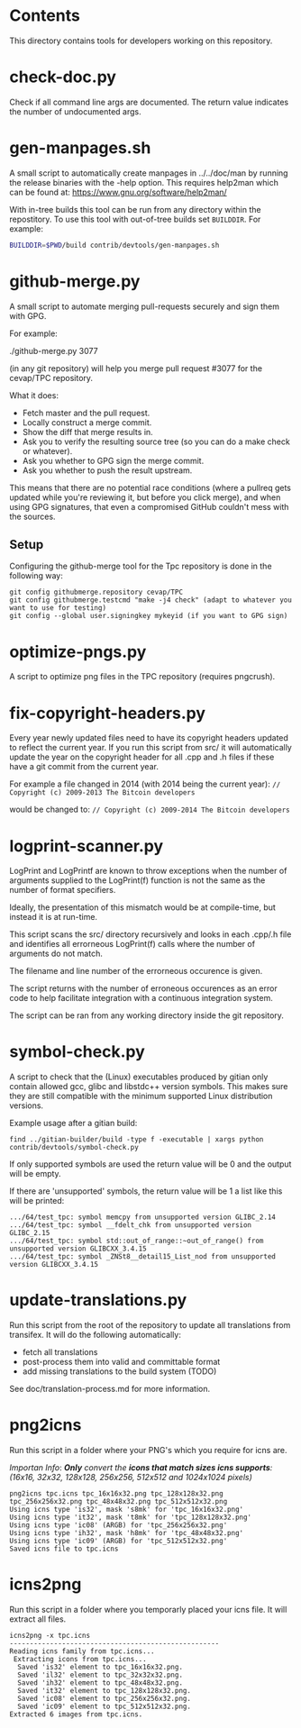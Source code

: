 Contents
========
This directory contains tools for developers working on this repository.

check-doc.py
============

Check if all command line args are documented. The return value indicates the
number of undocumented args.

gen-manpages.sh
===============

A small script to automatically create manpages in ../../doc/man by running the release binaries with the -help option.
This requires help2man which can be found at: https://www.gnu.org/software/help2man/

With in-tree builds this tool can be run from any directory within the
repostitory. To use this tool with out-of-tree builds set `BUILDDIR`. For
example:

```bash
BUILDDIR=$PWD/build contrib/devtools/gen-manpages.sh
```

github-merge.py
===============

A small script to automate merging pull-requests securely and sign them with GPG.

For example:

  ./github-merge.py 3077

(in any git repository) will help you merge pull request #3077 for the
cevap/TPC repository.

What it does:
* Fetch master and the pull request.
* Locally construct a merge commit.
* Show the diff that merge results in.
* Ask you to verify the resulting source tree (so you can do a make
check or whatever).
* Ask you whether to GPG sign the merge commit.
* Ask you whether to push the result upstream.

This means that there are no potential race conditions (where a
pullreq gets updated while you're reviewing it, but before you click
merge), and when using GPG signatures, that even a compromised GitHub
couldn't mess with the sources.

Setup
---------
Configuring the github-merge tool for the Tpc repository is done in the following way:

    git config githubmerge.repository cevap/TPC
    git config githubmerge.testcmd "make -j4 check" (adapt to whatever you want to use for testing)
    git config --global user.signingkey mykeyid (if you want to GPG sign)

optimize-pngs.py
================

A script to optimize png files in the TPC
repository (requires pngcrush).

fix-copyright-headers.py
===========================

Every year newly updated files need to have its copyright headers updated to reflect the current year.
If you run this script from src/ it will automatically update the year on the copyright header for all
.cpp and .h files if these have a git commit from the current year.

For example a file changed in 2014 (with 2014 being the current year):
```// Copyright (c) 2009-2013 The Bitcoin developers```

would be changed to:
```// Copyright (c) 2009-2014 The Bitcoin developers```

logprint-scanner.py
===================
LogPrint and LogPrintf are known to throw exceptions when the number of arguments supplied to the
LogPrint(f) function is not the same as the number of format specifiers.

Ideally, the presentation of this mismatch would be at compile-time, but instead it is at run-time.

This script scans the src/ directory recursively and looks in each .cpp/.h file and identifies all
errorneous LogPrint(f) calls where the number of arguments do not match.

The filename and line number of the errorneous occurence is given.

The script returns with the number of erroneous occurences as an error code to help facilitate
integration with a continuous integration system.

The script can be ran from any working directory inside the git repository.

symbol-check.py
===============

A script to check that the (Linux) executables produced by gitian only contain
allowed gcc, glibc and libstdc++ version symbols. This makes sure they are
still compatible with the minimum supported Linux distribution versions.

Example usage after a gitian build:

    find ../gitian-builder/build -type f -executable | xargs python contrib/devtools/symbol-check.py

If only supported symbols are used the return value will be 0 and the output will be empty.

If there are 'unsupported' symbols, the return value will be 1 a list like this will be printed:

    .../64/test_tpc: symbol memcpy from unsupported version GLIBC_2.14
    .../64/test_tpc: symbol __fdelt_chk from unsupported version GLIBC_2.15
    .../64/test_tpc: symbol std::out_of_range::~out_of_range() from unsupported version GLIBCXX_3.4.15
    .../64/test_tpc: symbol _ZNSt8__detail15_List_nod from unsupported version GLIBCXX_3.4.15

update-translations.py
======================

Run this script from the root of the repository to update all translations from transifex.
It will do the following automatically:

- fetch all translations
- post-process them into valid and committable format
- add missing translations to the build system (TODO)

See doc/translation-process.md for more information.

png2icns
========

Run this script in a folder where your PNG's which you require for icns are.

_Importan Info_: _**Only** convert the **icons that match sizes icns supports**: (16x16, 32x32, 128x128, 256x256, 512x512 and 1024x1024 pixels)_


```
png2icns tpc.icns tpc_16x16x32.png tpc_128x128x32.png tpc_256x256x32.png tpc_48x48x32.png tpc_512x512x32.png
Using icns type 'is32', mask 's8mk' for 'tpc_16x16x32.png'
Using icns type 'it32', mask 't8mk' for 'tpc_128x128x32.png'
Using icns type 'ic08' (ARGB) for 'tpc_256x256x32.png'
Using icns type 'ih32', mask 'h8mk' for 'tpc_48x48x32.png'
Using icns type 'ic09' (ARGB) for 'tpc_512x512x32.png'
Saved icns file to tpc.icns
```

icns2png
========

Run this script in a folder where you temporarly placed your icns file. It will extract all files.


```
icns2png -x tpc.icns
----------------------------------------------------
Reading icns family from tpc.icns...
 Extracting icons from tpc.icns...
  Saved 'is32' element to tpc_16x16x32.png.
  Saved 'il32' element to tpc_32x32x32.png.
  Saved 'ih32' element to tpc_48x48x32.png.
  Saved 'it32' element to tpc_128x128x32.png.
  Saved 'ic08' element to tpc_256x256x32.png.
  Saved 'ic09' element to tpc_512x512x32.png.
Extracted 6 images from tpc.icns.
```

